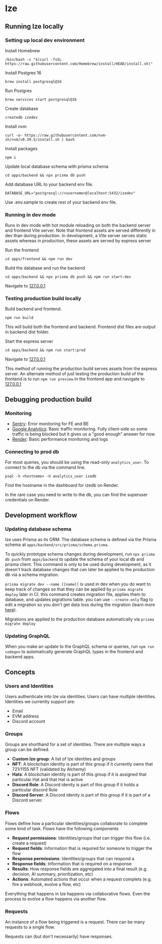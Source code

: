 # Ize

## Running Ize locally

### Setting up local dev environment

Install Homebrew

`/bin/bash -c "$(curl -fsSL https://raw.githubusercontent.com/Homebrew/install/HEAD/install.sh)"`

Install Postgres 16

`brew install postgresql@16`

Run Postgres

`brew services start postgresql@16`

Create database

`createdb izedev`

Install nvm

`curl -o- https://raw.githubusercontent.com/nvm-sh/nvm/v0.39.5/install.sh | bash`

Install packages

`npm i`

Update local database schema with prisma schema

`cd apps/backend && npx prisma db push`

Add database URL to your backend env file.

```
DATABASE_URL="postgresql://<username>@localhost:5432/izedev"
```

Use .env.sample to create rest of your backend env file.

### Running in dev mode

Runs in dev mode with hot module reloading on both the backend server and frontend Vite server. Note that frontend assets are served differently in dev than during production. In development, a Vite server serves static assets whereas in production, these assets are served by express server

Run the frontend

`cd apps/frontend && npm run dev`

Build the database and run the backend

`cd apps/backend && npx prisma db push && npm run start:dev`

Navigate to [127.0.0.1](http://127.0.0.1/)

### Testing production build locally

Build backend and frontend.

`npm run build`

This will build both the frontend and backend. Frontend dist files are output in backend dist folder.

Start the express server

`cd apps/backend && npm run start:prod`

Navigate to [127.0.0.1](http://127.0.0.1v)

This method of running the production build serves assets from the express server. An alternate method of just testing the production build of the frontend is to run `npm run preview` in the frontend app and navigate to [127.0.0.1](127.0.0.1)

## Debugging production build

### Monitoring

- [Sentry](https://ize.sentry.io/issues/): Error monitoring for FE and BE
- [Google Analytics](https://analytics.google.com/analytics/web/#/p445559371/reports/intelligenthome): Basic traffic monitoring. Fully client-side so some traffic is being blocked but it gives us a "good enough" answer for now.
- [Render](https://dashboard.render.com/): Basic performance monitoring and logs

### Connecting to prod db

For most queries, you should be using the read-only `analytics_user`. To connect to the db via the command line.

`psql -h <hostname> -U analytics_user izedb`

Find the hostname in the dashboard for izedb on Render.

In the rare case you need to write to the db, you can find the superuser credentials on Render.

## Development workflow

### Updating database schema

Ize uses Prisma as its ORM. The database schema is defined via the Prisma schema at `apps/backend/src/prisma/schema.prisma`.

To quickly prototype schema changes during development, run `npx prisma db push` from `apps/backend` to update the schema of your local db and prisma client. This command is only to be used during development, as it doesn't track database changes that can later be applied to the production db via a schema migration.

`prisma migrate dev --name [[name]]` is used in dev when you do want to keep track of changes so that they can be applied by `prisma migrate deploy` later in CI. this command creates migration file, applies them to database, and updates pigrations table. you can use `--create-only` flag to edit a migration so you don't get data loss during the migration (learn more [here](https://www.prisma.io/docs/orm/prisma-migrate/workflows/customizing-migrations)).

Migrations are applied to the production database automatically via `prisma migrate deploy`

### Updating GraphQL

When you make an update to the GraphQL schema or queries, run `npm run codegen` to automatically generate GraphQL types in the frontend and backend apps.

## Concepts

### Users and Identities

Users authenticate into Ize via identities. Users can have multiple identities. Identities we currently support are:

- Email
- EVM address
- Discord account

### Groups

Groups are shorthand for a set of identities. There are multiple ways a group can be defined.

- **Custom Ize group**: A list of Ize identites and groups
- **NFT**: A blockchain identity is part of this group if it currently owns that 721/1155 NFT (validated by Alchemy)
- **Hats**: A blockchain identity is part of this group if it is assigned that particular Hat and that Hat is active
- **Discord Role**: A Discord idenity is part of this group if it holds a particular discord Role
- **Discord Server**: A Discord idenity is part of this group if it is part of a Discord server.

### Flows

Flows define how a particular identities/groups collaborate to complete some kind of task. Flows have the following components

- **Request permissions**: Identities/groups that can trigger this flow (i.e. create a request)
- **Request fields**: Information that is required for someone to trigger the flow
- **Response permissions**: Identities/groups that can respond a
- **Response fields**: Information that is required on a response
- **Results**: How response fields are aggregated into a final result (e.g. decision, AI summary, prioritization, etc)
- **Actions**: Automated actions that occur when a request complets (e.g. fire a webhook, evolve a flow, etc)

Everything that happens in Ize happens via collaborative flows. Even the process to evolve a flow happens via another flow.

### Requests

An instance of a flow being triggered is a request. There can be many requests to a single flow.

Requests can (but don't necessarily) have responses.

